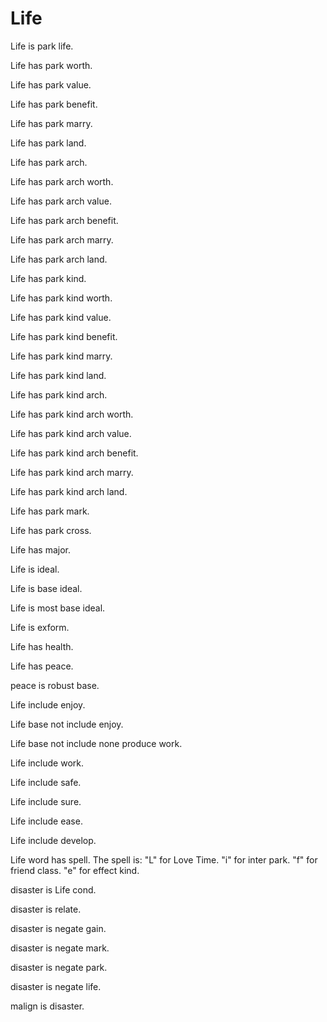 # Life

Life is park life.

Life has park worth.

Life has park value.

Life has park benefit.

Life has park marry.

Life has park land.

Life has park arch.

Life has park arch worth.

Life has park arch value.

Life has park arch benefit.

Life has park arch marry.

Life has park arch land.

Life has park kind.

Life has park kind worth.

Life has park kind value.

Life has park kind benefit.

Life has park kind marry.

Life has park kind land.

Life has park kind arch.

Life has park kind arch worth.

Life has park kind arch value.

Life has park kind arch benefit.

Life has park kind arch marry.

Life has park kind arch land.

Life has park mark.

Life has park cross.

Life has major.

Life is ideal.

Life is base ideal.

Life is most base ideal.

Life is exform.

Life has health.

Life has peace.

peace is robust base.

Life include enjoy.

Life base not include enjoy.

Life base not include none produce work.

Life include work.

Life include safe.

Life include sure.

Life include ease.

Life include develop.

Life word has spell.
The spell is:
"L" for Love Time.
"i" for inter park.
"f" for friend class.
"e" for effect kind.

disaster is Life cond.

disaster is relate.

disaster is negate gain.

disaster is negate mark.

disaster is negate park.

disaster is negate life.

malign is disaster.